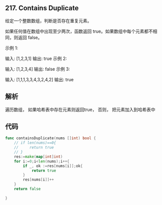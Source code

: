 ## 217. Contains Duplicate

给定一个整数数组，判断是否存在重复元素。

如果任何值在数组中出现至少两次，函数返回 true。如果数组中每个元素都不相同，则返回 false。

示例 1:

输入: [1,2,3,1]
输出: true
示例 2:

输入: [1,2,3,4]
输出: false
示例 3:

输入: [1,1,1,3,3,4,3,2,4,2]
输出: true

## 解析

遍历数组， 如果哈希表中存在元素则返回true，  否则， 把元素加入到哈希表中

## 代码

```go
func containsDuplicate(nums []int) bool {
    // if len(nums)==0{
    //     return true
    // }
    res:=make(map[int]int)
    for i:=0;i<len(nums);i++{
        if _, ok :=res[nums[i]];ok{
            return true
        }
        res[nums[i]]++
    }
    return false
    
}
```

